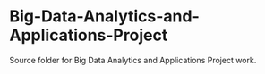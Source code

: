 # Big-Data-Analytics-and-Applications-Project
Source folder for Big Data Analytics and Applications Project work.
